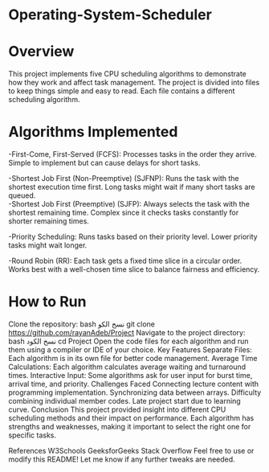# Operating-System-Scheduler
# Overview
This project implements five CPU scheduling algorithms to demonstrate how they work and affect task management. The project is divided into files to keep things simple and easy to read. Each file contains a different scheduling algorithm.

# Algorithms Implemented
-First-Come, First-Served (FCFS):
Processes tasks in the order they arrive.
Simple to implement but can cause delays for short tasks.

-Shortest Job First (Non-Preemptive) (SJFNP):
Runs the task with the shortest execution time first.
Long tasks might wait if many short tasks are queued.\
-Shortest Job First (Preemptive) (SJFP):
Always selects the task with the shortest remaining time.
Complex since it checks tasks constantly for shorter remaining times.

-Priority Scheduling:
Runs tasks based on their priority level.
Lower priority tasks might wait longer.

-Round Robin (RR):
Each task gets a fixed time slice in a circular order.
Works best with a well-chosen time slice to balance fairness and efficiency.


# How to Run
Clone the repository:
bash
نسخ الكو
git clone https://github.com/rayanAdeb/Project
Navigate to the project directory:
bash
نسخ الكود
cd Project
Open the code files for each algorithm and run them using a compiler or IDE of your choice.
Key Features
Separate Files: Each algorithm is in its own file for better code management.
Average Time Calculations: Each algorithm calculates average waiting and turnaround times.
Interactive Input: Some algorithms ask for user input for burst time, arrival time, and priority.
Challenges Faced
Connecting lecture content with programming implementation.
Synchronizing data between arrays.
Difficulty combining individual member codes.
Late project start due to learning curve.
Conclusion
This project provided insight into different CPU scheduling methods and their impact on performance. Each algorithm has strengths and weaknesses, making it important to select the right one for specific tasks.

References
W3Schools
GeeksforGeeks
Stack Overflow
Feel free to use or modify this README! Let me know if any further tweaks are needed.
